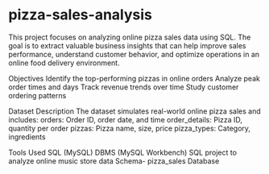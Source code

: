 # pizza-sales-analysis
This project focuses on analyzing online pizza sales data using SQL. The goal is to extract valuable business insights that can help improve sales performance, understand customer behavior, and optimize operations in an online food delivery environment.

Objectives
Identify the top-performing pizzas in online orders
Analyze peak order times and days
Track revenue trends over time
Study customer ordering patterns


Dataset Description
The dataset simulates real-world online pizza sales and includes:
orders: Order ID, order date, and time
order_details: Pizza ID, quantity per order
pizzas: Pizza name, size, price
pizza_types: Category, ingredients

Tools Used
SQL (MySQL)
DBMS (MySQL Workbench)
SQL project to analyze online music store data
Schema- pizza_sales  Database

